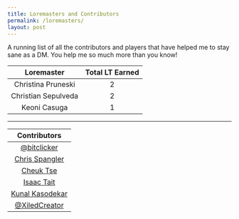 ```yaml
---
title: Loremasters and Contributors
permalink: /loremasters/
layout: post
---
```

A running list of all the contributors and players that have helped me to stay sane as a DM. You help me so much more than you know! 

|Loremaster| Total LT Earned |
|:--------:|:---------------:|
|Christina Pruneski|    2     |
|Christian Sepulveda|   2   |
|Keoni Casuga | 1 | 

<hr>

|Contributors|
|:---------:|
|<a href="https://github.com/bitclicker">@bitclicker</a>|
|<a href="https://github.com/ChrisSpangler">Chris Spangler</a>|
|<a href="https://github.com/cheukky">Cheuk Tse</a>|
|<a href="https://github.com/Isaac-Tait">Isaac Tait</a>|
|<a href="https://github.com/gremlin97">Kunal Kasodekar</a>|
|<a href="https://github.com/XiledCreator">@XiledCreator</a>|